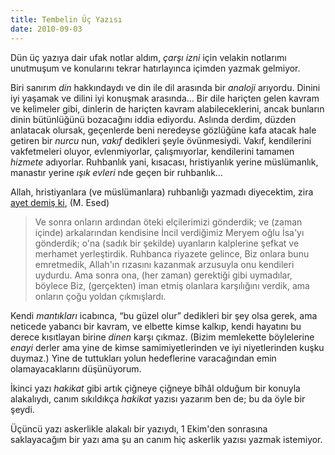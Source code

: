 ```yaml
---
title: Tembelin Üç Yazısı
date: 2010-09-03
---
```


Dün üç yazıya dair ufak notlar aldım, *çarşı izni* için velakin
notlarımı unutmuşum ve konularını tekrar hatırlayınca içimden yazmak
gelmiyor.

Biri sanırım *din* hakkındaydı ve din ile dil arasında bir *analoji*
arıyordu. Dinini iyi yaşamak ve dilini iyi konuşmak arasında… Bir dile
hariçten gelen kavram ve kelimeler gibi, dinlerin de hariçten kavram
alabileceklerini, ancak bunların dinin bütünlüğünü bozacağını iddia
ediyordu. Aslında derdim, düzden anlatacak olursak, geçenlerde beni
neredeyse gözlüğüne kafa atacak hale getiren bir *nurcu* nun, *vakıf*
dedikleri şeyle övünmesiydi. Vakıf, kendilerini vakfetmeleri oluyor,
evlenmiyorlar, çalışmıyorlar, kendilerini tamamen *hizmete* adıyorlar.
Ruhbanlık yani, kısacası, hristiyanlık yerine müslümanlık, manastır
yerine *ışık evleri* nde geçen bir ruhbanlık…

Allah, hristiyanlara (ve müslümanlara) ruhbanlığı yazmadı diyecektim,
zira [ayet demiş
ki](http://www.kuranmeali.org/kuran_meali.aspx?suresi=hadid&ayet=27),
(M. Esed)

> Ve sonra onların ardından öteki elçilerimizi gönderdik; ve (zaman
> içinde) arkalarından kendisine İncil verdiğimiz Meryem oğlu İsa'yı
> gönderdik; o'na (sadık bir şekilde) uyanların kalplerine şefkat ve
> merhamet yerleştirdik. Ruhbanca riyazete gelince, Biz onlara bunu
> emretmedik, Allah'ın rızasını kazanmak arzusuyla onu kendileri
> uydurdu. Ama sonra ona, (her zaman) gerektiği gibi uymadılar, böylece
> Biz, (gerçekten) iman etmiş olanlara karşılığını verdik, ama onların
> çoğu yoldan çıkmışlardı.

Kendi *mantıkları* icabınca, “bu güzel olur” dedikleri bir şey olsa
gerek, ama neticede yabancı bir kavram, ve elbette kimse kalkıp, kendi
hayatını bu derece kısıtlayan birine *dinen* karşı çıkmaz. (Bizim
memlekette böylelerine *enayi* derler ama yine de kimse
samimiyetlerinden ve iyi niyetlerinden kuşku duymaz.) Yine de tuttukları
yolun hedeflerine varacağından emin olamayacaklarını düşünüyorum.

İkinci yazı *hakikat* gibi artık çiğneye çiğneye bîhâl olduğum bir
konuyla alakalıydı, canım sıkıldıkça *hakikat* yazısı yazarım ben de; bu
da öyle bir şeydi.

Üçüncü yazı askerlikle alakalı bir yazıydı, 1 Ekim'den sonrasına
saklayacağım bir yazı ama şu an canım hiç askerlik yazısı yazmak
istemiyor.


